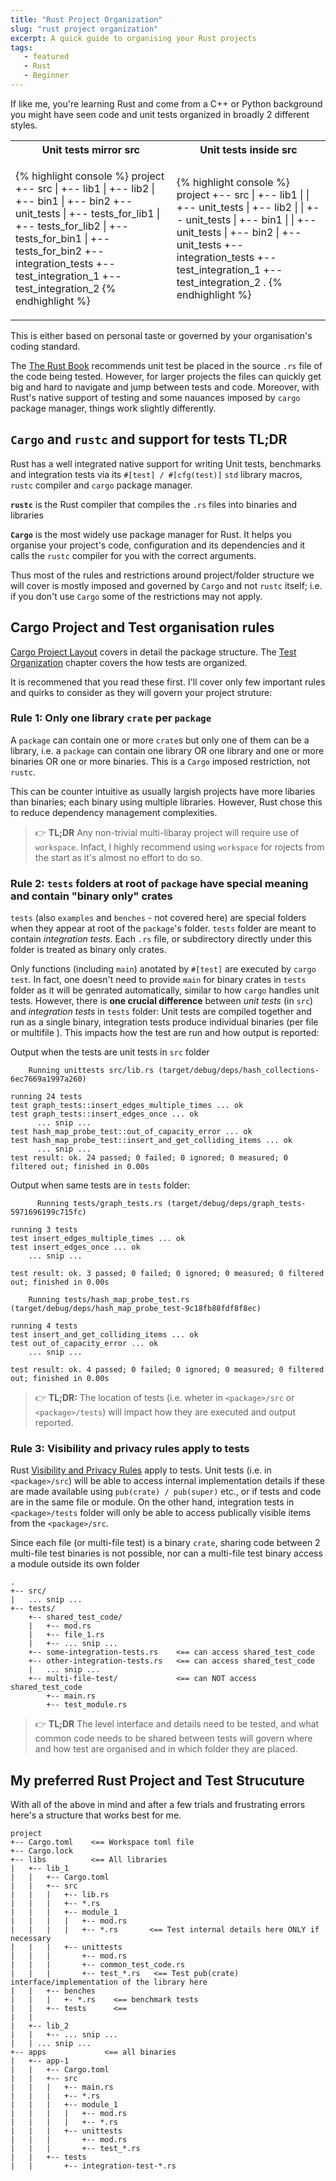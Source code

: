 ```yaml
---
title: "Rust Project Organization"
slug: "rust project organization"
excerpt: A quick guide to organising your Rust projects
tags: 
   - featured
   - Rust
   - Beginner
---
```


If like me, you're learning Rust and come from a C++ or Python background
you might have seen code and unit tests organized in broadly 2 different styles.

<table>
<tr>
<th> Unit tests mirror src </th>
<th> Unit tests inside src </th>
</tr>
<tr>
<td>

{% highlight console %}
project
+-- src
|   +-- lib1
|   +-- lib2
|   +-- bin1
|   +-- bin2
+-- unit_tests 
|   +-- tests_for_lib1
|   +-- tests_for_lib2
|   +-- tests_for_bin1
|   +-- tests_for_bin2
+-- integration_tests 
+-- test_integration_1
+-- test_integration_2
{% endhighlight %}

</td>
<td>

{% highlight console %}
project
+-- src
|   +-- lib1
|   |   +-- unit_tests
|   +-- lib2
|   |   +-- unit_tests
|   +-- bin1
|   |   +-- unit_tests
|   +-- bin2
|       +-- unit_tests
+-- integration_tests
    +-- test_integration_1
    +-- test_integration_2
.
{% endhighlight %}

</td>
</tr>
</table>

This is either based on personal taste or governed by your organisation's coding 
standard.

The [The Rust Book](https://doc.rust-lang.org/book/ch11-03-test-organization.html#unit-tests) recommends unit test be placed in the source `.rs` file of the code being tested. However,
for larger projects the files can quickly get big and hard to navigate and jump between
tests and code. Moreover, with Rust's native support of testing and some nauances imposed
by `cargo` package manager, things work slightly differently.

## `Cargo` and `rustc` and support for tests TL;DR

Rust has a well integrated native support for writing Unit tests, benchmarks and
integration tests via its `#[test] / #[cfg(test)]` `std` library macros, `rustc` compiler
and `cargo` package manager.

**`rustc`** is the Rust compiler that compiles the `.rs` files into binaries and libraries

**`Cargo`** is the most widely use package manager for Rust. It helps you organise your
project's code, configuration and its dependencies and it calls the `rustc` compiler
for you with the correct arguments.

Thus most of the rules and restrictions around project/folder structure we will cover is mostly
imposed and governed by `Cargo` and not `rustc` itself; i.e. if you don't use `Cargo` some of the
restrictions may not apply.

## Cargo Project and Test organisation rules

[Cargo Project Layout](https://doc.rust-lang.org/cargo/guide/project-layout.html) covers in detail
the package structure. The [Test Organization](https://doc.rust-lang.org/book/ch11-03-test-organization.html)
chapter covers the how tests are organized.

It is recommened that you read these first. I'll cover only few important rules and quirks to
consider as they will govern your project struture:

### Rule 1: Only one library `crate` per `package`

A `package` can contain one or more `crate`s but only one of them can be a library, i.e. a `package` can contain one library OR one library and one or more binaries OR one or more binaries. This is a `Cargo` imposed restriction, not `rustc`.

This can be counter intuitive as usually largish projects have more libaries than binaries;
each binary using multiple libraries. However, Rust chose this to reduce dependency management
complexities.

> :point_right: **TL;DR** Any non-trivial multi-libaray project will require use of `workspace`.
> Infact, I highly  recommend using `workspace` for rojects from the start as it's almost no
> effort to do so.

### Rule 2: `tests` folders at root of `package` have special meaning and contain "binary only" crates

`tests` (also `examples` and `benches` - not covered here) are special folders when they appear at
root of the `package`'s folder. `tests` folder are meant to contain *integration tests*. Each `.rs`
file, or subdirectory directly under this folder is treated as binary only crates.

Only functions (including `main`) anotated by `#[test]` are executed by `cargo test`. In fact, one doesn't
need to provide `main` for binary crates in `tests` folder as it will be genrated automatically, similar to
how `cargo` handles unit tests. However, there is **one crucial difference** between *unit tests* (in `src`) and
*integration tests* in `tests` folder: Unit tests are compiled together and run as a single binary,
integration tests produce individual binaries (per file or multifile ). This impacts how the test are run and
how output is reported:
  
Output when the tests are unit tests in `src` folder

```console
    Running unittests src/lib.rs (target/debug/deps/hash_collections-6ec7669a1997a260)

running 24 tests
test graph_tests::insert_edges_multiple_times ... ok
test graph_tests::insert_edges_once ... ok
      ... snip ...
test hash_map_probe_test::out_of_capacity_error ... ok
test hash_map_probe_test::insert_and_get_colliding_items ... ok
      ... snip ...
test result: ok. 24 passed; 0 failed; 0 ignored; 0 measured; 0 filtered out; finished in 0.00s
```

Output when same tests are in `tests` folder:

```console
      Running tests/graph_tests.rs (target/debug/deps/graph_tests-5971696199c715fc)

running 3 tests
test insert_edges_multiple_times ... ok
test insert_edges_once ... ok
    ... snip ...

test result: ok. 3 passed; 0 failed; 0 ignored; 0 measured; 0 filtered out; finished in 0.00s

    Running tests/hash_map_probe_test.rs (target/debug/deps/hash_map_probe_test-9c18fb88fdf8f8ec)

running 4 tests
test insert_and_get_colliding_items ... ok
test out_of_capacity_error ... ok
    ... snip ...

test result: ok. 4 passed; 0 failed; 0 ignored; 0 measured; 0 filtered out; finished in 0.00s
```

> :point_right: **TL;DR:** The location of tests (i.e. wheter in `<package>/src` or `<package>/tests`)
> will impact how they are executed and output reported.

### Rule 3: Visibility and privacy rules apply to tests

Rust [Visibility and Privacy Rules](https://doc.rust-lang.org/reference/visibility-and-privacy.html) apply
to tests. Unit tests (i.e. in `<package>/src`) will be able to access internal implementation details
if these are made available using `pub(crate) / pub(super)` etc., or if tests and code are in the same
file or module. On the other hand, integration tests in `<package>/tests` folder will only be able to
access publically visible items from the `<package>/src`. 

Since each file (or multi-file test) is a binary `crate`, sharing code between 2 multi-file test binaries is
not possible, nor can a multi-file test binary access a module outside its own folder

```console
.
+-- src/
|   ... snip ...
+-- tests/
    +-- shared_test_code/
    |   +-- mod.rs
    |   +-- file_1.rs        
    |   +-- ... snip ...
    +-- some-integration-tests.rs    <== can access shared_test_code
    +-- other-integration-tests.rs   <== can access shared_test_code
    |   ... snip ...
    +-- multi-file-test/             <== can NOT access shared_test_code
        +-- main.rs
        +-- test_module.rs
```

> :point_right: **TL;DR** The level interface and details need to be tested, and what common
> code needs to be shared between tests will govern where and how test are organised and in
> which folder they are placed.

## My preferred Rust Project and Test Strucuture

With all of the above in mind and after a few trials and frustrating errors here's a structure
that works best for me.

```console
project
+-- Cargo.toml    <== Workspace toml file
+-- Cargo.lock 
+-- libs          <== All libraries
|   +-- lib_1
|   |   +-- Cargo.toml
|   |   +-- src
|   |   |   +-- lib.rs 
|   |   |   +-- *.rs 
|   |   |   +-- module_1
|   |   |   |   +-- mod.rs
|   |   |   |   +-- *.rs       <== Test internal details here ONLY if necessary
|   |   |   +-- unittests
|   |   |       +-- mod.rs
|   |   |       +-- common_test_code.rs
|   |   |       +-- test_*.rs   <== Test pub(crate) interface/implementation of the library here
|   |   +-- benches
|   |   |   +- *.rs    <== benchmark tests
|   |   +-- tests      <== 
|   |                         
|   +-- lib_2
|   |   +-- ... snip ...
|   | ... snip ...
+-- apps             <== all binaries 
|   +-- app-1
|   |   +-- Cargo.toml
|   |   +-- src
|   |   |   +-- main.rs
|   |   |   +-- *.rs
|   |   |   +-- module_1
|   |   |   |   +-- mod.rs
|   |   |   |   +-- *.rs
|   |   |   +-- unittests 
|   |   |       +-- mod.rs    
|   |   |       +-- test_*.rs
|   |   +-- tests
|   |       +-- integration-test-*.rs
```